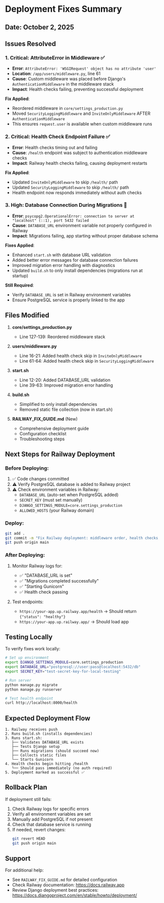 # Deployment Fixes Summary

## Date: October 2, 2025

## Issues Resolved

### 1. **Critical: AttributeError in Middleware** ✅
- **Error**: `AttributeError: 'WSGIRequest' object has no attribute 'user'`
- **Location**: `/app/users/middleware.py`, line 61
- **Cause**: Custom middleware was placed before Django's `AuthenticationMiddleware` in the middleware stack
- **Impact**: Health checks failing, preventing successful deployment

**Fix Applied**:
- Reordered middleware in `core/settings_production.py`
- Moved `SecurityLoggingMiddleware` and `InviteOnlyMiddleware` AFTER `AuthenticationMiddleware`
- This ensures `request.user` is available when custom middleware runs

### 2. **Critical: Health Check Endpoint Failure** ✅
- **Error**: Health checks timing out and failing
- **Cause**: `/health` endpoint was subject to authentication middleware checks
- **Impact**: Railway health checks failing, causing deployment restarts

**Fix Applied**:
- Updated `InviteOnlyMiddleware` to skip `/health/` path
- Updated `SecurityLoggingMiddleware` to skip `/health/` path
- Health endpoint now responds immediately without auth checks

### 3. **High: Database Connection During Migrations** 🔧
- **Error**: `psycopg2.OperationalError: connection to server at "localhost" (::1), port 5432 failed`
- **Cause**: `DATABASE_URL` environment variable not properly configured in Railway
- **Impact**: Migrations failing, app starting without proper database schema

**Fixes Applied**:
- Enhanced `start.sh` with database URL validation
- Added better error messages for database connection failures
- Improved migration error handling with diagnostics
- Updated `build.sh` to only install dependencies (migrations run at startup)

**Still Required**:
- Verify `DATABASE_URL` is set in Railway environment variables
- Ensure PostgreSQL service is properly linked to the app

## Files Modified

1. **core/settings_production.py**
   - Line 127-139: Reordered middleware stack
   
2. **users/middleware.py**
   - Line 16-21: Added health check skip in `InviteOnlyMiddleware`
   - Line 61-64: Added health check skip in `SecurityLoggingMiddleware`

3. **start.sh**
   - Line 12-20: Added DATABASE_URL validation
   - Line 39-63: Improved migration error handling
   
4. **build.sh**
   - Simplified to only install dependencies
   - Removed static file collection (now in start.sh)

5. **RAILWAY_FIX_GUIDE.md** (New)
   - Comprehensive deployment guide
   - Configuration checklist
   - Troubleshooting steps

## Next Steps for Railway Deployment

### Before Deploying:
1. ✅ Code changes committed
2. ⚠️ Verify PostgreSQL database is added to Railway project
3. ⚠️ Check environment variables in Railway:
   - `DATABASE_URL` (auto-set when PostgreSQL added)
   - `SECRET_KEY` (must set manually)
   - `DJANGO_SETTINGS_MODULE=core.settings_production`
   - `ALLOWED_HOSTS` (your Railway domain)

### Deploy:
```bash
git add .
git commit -m "Fix Railway deployment: middleware order, health checks, and database"
git push origin main
```

### After Deploying:
1. Monitor Railway logs for:
   - ✅ "DATABASE_URL is set"
   - ✅ "Migrations completed successfully"
   - ✅ "Starting Gunicorn"
   - ✅ Health check passing
   
2. Test endpoints:
   - `https://your-app.up.railway.app/health` → Should return `{"status": "healthy"}`
   - `https://your-app.up.railway.app/` → Should load app

## Testing Locally

To verify fixes work locally:

```bash
# Set up environment
export DJANGO_SETTINGS_MODULE=core.settings_production
export DATABASE_URL="postgresql://user:pass@localhost:5432/db"
export SECRET_KEY="test-secret-key-for-local-testing"

# Run server
python manage.py migrate
python manage.py runserver

# Test health endpoint
curl http://localhost:8000/health
```

## Expected Deployment Flow

```
1. Railway receives push
2. Runs build.sh (installs dependencies)
3. Runs start.sh:
   ├── Validates DATABASE_URL exists
   ├── Tests Django setup
   ├── Runs migrations (should succeed now)
   ├── Collects static files
   └── Starts Gunicorn
4. Health checks begin hitting /health
   └── Should pass immediately (no auth required)
5. Deployment marked as successful ✅
```

## Rollback Plan

If deployment still fails:
1. Check Railway logs for specific errors
2. Verify all environment variables are set
3. Manually add PostgreSQL if not present
4. Check that database service is running
5. If needed, revert changes:
   ```bash
   git revert HEAD
   git push origin main
   ```

## Support

For additional help:
- See `RAILWAY_FIX_GUIDE.md` for detailed configuration
- Check Railway documentation: https://docs.railway.app
- Review Django deployment best practices: https://docs.djangoproject.com/en/stable/howto/deployment/

